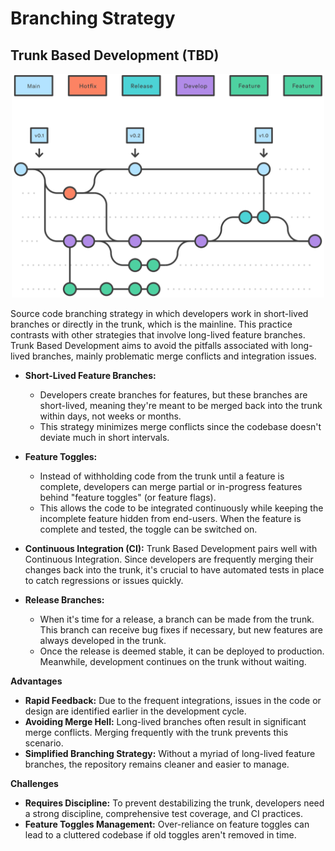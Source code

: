 # Branching Strategy

## Trunk Based Development (TBD)

<p align="center">
    <img src="../assets/images/branching_strategy.svg" alt="strategy" height="auto" width="500px">
</p>

Source code branching strategy in which developers work in short-lived branches or directly in the trunk, which is the mainline.
This practice contrasts with other strategies that involve long-lived feature branches. Trunk Based Development aims to avoid the
pitfalls associated with long-lived branches, mainly problematic merge conflicts and integration issues.

- **Short-Lived Feature Branches:**
  - Developers create branches for features, but these branches are short-lived, meaning they're meant to be
    merged back into the trunk within days, not weeks or months.
  - This strategy minimizes merge conflicts since the codebase doesn't deviate much in short intervals.

- **Feature Toggles:**
  - Instead of withholding code from the trunk until a feature is complete, developers can merge partial or in-progress
    features behind "feature toggles" (or feature flags).
  - This allows the code to be integrated continuously while keeping the incomplete feature hidden from end-users.
    When the feature is complete and tested, the toggle can be switched on.

- **Continuous Integration (CI):**
Trunk Based Development pairs well with Continuous Integration. Since developers are frequently merging their changes
back into the trunk, it's crucial to have automated tests in place to catch regressions or issues quickly.

- **Release Branches:**
  - When it's time for a release, a branch can be made from the trunk. This branch can receive bug fixes if necessary,
    but new features are always developed in the trunk.
  - Once the release is deemed stable, it can be deployed to production. Meanwhile, development continues on the trunk without waiting.

**Advantages**

- **Rapid Feedback:** Due to the frequent integrations, issues in the code or design are identified earlier in the development cycle.
- **Avoiding Merge Hell:** Long-lived branches often result in significant merge conflicts. Merging frequently with the trunk
prevents this scenario.
- **Simplified Branching Strategy:** Without a myriad of long-lived feature branches, the repository remains cleaner and easier to manage.

**Challenges**

- **Requires Discipline:** To prevent destabilizing the trunk, developers need a strong discipline, comprehensive test coverage, and CI practices.
- **Feature Toggles Management:** Over-reliance on feature toggles can lead to a cluttered codebase if old toggles aren't removed in time.
